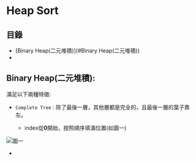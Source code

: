 Heap Sort
===

目錄
-----
* [Binary Heap(二元堆積)](#Binary Heap(二元堆積))
* 


Binary Heap(二元堆積):
---

滿足以下兩種特徵:

* `Complete Tree` : 除了最後一層，其他層都是完全的，且最後一層的葉子靠左。

  * index從**0**開始，按照順序填滿位置(如圖一)
  
![圖一](https://www.geeksforgeeks.org/wp-content/uploads/binaryheap.png)

  * 
